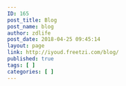 ```yaml
---
ID: 165
post_title: Blog
post_name: blog
author: zdlife
post_date: 2018-04-25 09:45:14
layout: page
link: http://iyoud.freetzi.com/blog/
published: true
tags: [ ]
categories: [ ]
---
```

